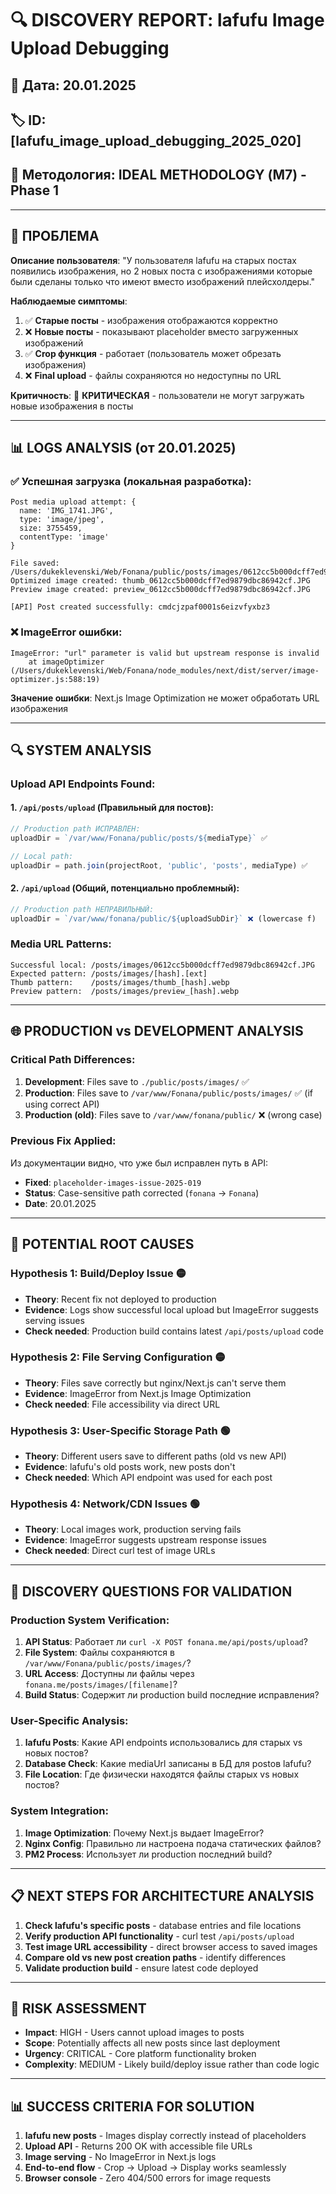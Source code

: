 # 🔍 DISCOVERY REPORT: lafufu Image Upload Debugging

## 📅 Дата: 20.01.2025
## 🏷️ ID: [lafufu_image_upload_debugging_2025_020]
## 🚀 Методология: IDEAL METHODOLOGY (М7) - Phase 1

---

## 🎯 **ПРОБЛЕМА**

**Описание пользователя**: "У пользователя lafufu на старых постах появились изображения, но 2 новых поста с изображениями которые были сделаны только что имеют вместо изображений плейсхолдеры."

**Наблюдаемые симптомы**:
1. ✅ **Старые посты** - изображения отображаются корректно
2. ❌ **Новые посты** - показывают placeholder вместо загруженных изображений  
3. ✅ **Crop функция** - работает (пользователь может обрезать изображения)
4. ❌ **Final upload** - файлы сохраняются но недоступны по URL

**Критичность**: 🔴 **КРИТИЧЕСКАЯ** - пользователи не могут загружать новые изображения в посты

---

## 📊 **LOGS ANALYSIS (от 20.01.2025)**

### ✅ **Успешная загрузка (локальная разработка)**:
```
Post media upload attempt: {
  name: 'IMG_1741.JPG',
  type: 'image/jpeg', 
  size: 3755459,
  contentType: 'image'
}

File saved: /Users/dukeklevenski/Web/Fonana/public/posts/images/0612cc5b000dcff7ed9879dbc86942cf.JPG
Optimized image created: thumb_0612cc5b000dcff7ed9879dbc86942cf.JPG  
Preview image created: preview_0612cc5b000dcff7ed9879dbc86942cf.JPG

[API] Post created successfully: cmdcjzpaf0001s6eizvfyxbz3
```

### ❌ **ImageError ошибки**:
```
ImageError: "url" parameter is valid but upstream response is invalid
    at imageOptimizer (/Users/dukeklevenski/Web/Fonana/node_modules/next/dist/server/image-optimizer.js:588:19)
```

**Значение ошибки**: Next.js Image Optimization не может обработать URL изображения

---

## 🔍 **SYSTEM ANALYSIS**

### **Upload API Endpoints Found**:

#### 1. `/api/posts/upload` (Правильный для постов):
```typescript
// Production path ИСПРАВЛЕН:
uploadDir = `/var/www/Fonana/public/posts/${mediaType}` ✅

// Local path:
uploadDir = path.join(projectRoot, 'public', 'posts', mediaType) ✅
```

#### 2. `/api/upload` (Общий, потенциально проблемный):
```typescript
// Production path НЕПРАВИЛЬНЫЙ:
uploadDir = `/var/www/fonana/public/${uploadSubDir}` ❌ (lowercase f)
```

### **Media URL Patterns**:
```
Successful local: /posts/images/0612cc5b000dcff7ed9879dbc86942cf.JPG
Expected pattern: /posts/images/[hash].[ext]
Thumb pattern:    /posts/images/thumb_[hash].webp
Preview pattern:  /posts/images/preview_[hash].webp
```

---

## 🌐 **PRODUCTION vs DEVELOPMENT ANALYSIS**

### **Critical Path Differences**:
1. **Development**: Files save to `./public/posts/images/` ✅
2. **Production**: Files save to `/var/www/Fonana/public/posts/images/` ✅ (if using correct API)
3. **Production (old)**: Files save to `/var/www/fonana/public/` ❌ (wrong case)

### **Previous Fix Applied**:
Из документации видно, что уже был исправлен путь в API:
- **Fixed**: `placeholder-images-issue-2025-019` 
- **Status**: Case-sensitive path corrected (`fonana` → `Fonana`)
- **Date**: 20.01.2025

---

## 🔗 **POTENTIAL ROOT CAUSES**

### **Hypothesis 1: Build/Deploy Issue** 🟡
- **Theory**: Recent fix not deployed to production
- **Evidence**: Logs show successful local upload but ImageError suggests serving issues
- **Check needed**: Production build contains latest `/api/posts/upload` code

### **Hypothesis 2: File Serving Configuration** 🟡  
- **Theory**: Files save correctly but nginx/Next.js can't serve them
- **Evidence**: ImageError from Next.js Image Optimization
- **Check needed**: File accessibility via direct URL

### **Hypothesis 3: User-Specific Storage Path** 🟢
- **Theory**: Different users save to different paths (old vs new API)
- **Evidence**: lafufu's old posts work, new posts don't
- **Check needed**: Which API endpoint was used for each post

### **Hypothesis 4: Network/CDN Issues** 🟢
- **Theory**: Local images work, production serving fails
- **Evidence**: ImageError suggests upstream response issues
- **Check needed**: Direct curl test of image URLs

---

## 🎯 **DISCOVERY QUESTIONS FOR VALIDATION**

### **Production System Verification**:
1. **API Status**: Работает ли `curl -X POST fonana.me/api/posts/upload`?
2. **File System**: Файлы сохраняются в `/var/www/Fonana/public/posts/images/`?
3. **URL Access**: Доступны ли файлы через `fonana.me/posts/images/[filename]`?
4. **Build Status**: Содержит ли production build последние исправления?

### **User-Specific Analysis**:
1. **lafufu Posts**: Какие API endpoints использовались для старых vs новых постов?
2. **Database Check**: Какие mediaUrl записаны в БД для postов lafufu?
3. **File Location**: Где физически находятся файлы старых vs новых постов?

### **System Integration**:
1. **Image Optimization**: Почему Next.js выдает ImageError?
2. **Nginx Config**: Правильно ли настроена подача статических файлов?
3. **PM2 Process**: Использует ли production последний build?

---

## 📋 **NEXT STEPS FOR ARCHITECTURE ANALYSIS**

1. **Check lafufu's specific posts** - database entries and file locations
2. **Verify production API functionality** - curl test `/api/posts/upload`
3. **Test image URL accessibility** - direct browser access to saved images
4. **Compare old vs new post creation paths** - identify differences
5. **Validate production build** - ensure latest code deployed

---

## 🚨 **RISK ASSESSMENT**

- **Impact**: HIGH - Users cannot upload images to posts
- **Scope**: Potentially affects all new posts since last deployment
- **Urgency**: CRITICAL - Core platform functionality broken
- **Complexity**: MEDIUM - Likely build/deploy issue rather than code logic

---

## 📊 **SUCCESS CRITERIA FOR SOLUTION**

1. **lafufu new posts** - Images display correctly instead of placeholders
2. **Upload API** - Returns 200 OK with accessible file URLs  
3. **Image serving** - No ImageError in Next.js logs
4. **End-to-end flow** - Crop → Upload → Display works seamlessly
5. **Browser console** - Zero 404/500 errors for image requests 